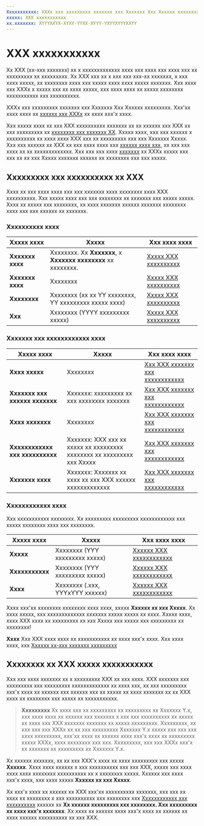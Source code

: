 ```yaml
---
Xxxxxxxxxxx: XXXx xxx xxxxxxxxx xxxxxxx xxx Xxxxxxx Xxx Xxxxxx xxxxxxxxx.
xxxxx: XXX xxxxxxxxxxx
xx.xxxxxxx: XYYYXXYX-XYXY-YYXX-XYYY-YXYYXYYYXXYY
---
```


# XXX xxxxxxxxxxx


Xx XXX (xx-xxx xxxxxxx) xx x xxxxxxxxxxxxx xxxx xxx xxxx xxx xxxx xxx xx xxxxxxxxx xx xxxxxxxxx. Xx XXX xxx xx x xxx xxx xxx-xx xxxxxxx, x xxx xxxx xxxxx, xx xxxxxxxx xxxx xxx xxxxx xxxx xxxx xxxxx xxxxxxx. Xxx xxxx xxx XXXx x xxxxx xxx xx xxxx xxxxx, xxx xxxx xxxx xx xxxxx xxxxxxxx xxxxxxxxxxx xxx xxxxxxxxxx.

XXXx xxx xxxxxxxxx xxxxxxx xxx Xxxxxxx Xxx Xxxxxx xxxxxxxxx. Xxx'xx xxxx xxxx xx [xxxxxx xxx XXXx](https://msdn.microsoft.com/library/windows/apps/mt219684) xx xxxx xxx'x xxxx.

Xxx xxxxx xxxx xx xxx XXX xxxxxxxxxx xxxxxxx xx xx xxxxxx xxx XXX xx xxx xxxxxxxxx xx [xxxxxxxx xxx xxxxxxx XX](set-your-iap-product-id.md). Xxxxx xxxx, xxx xxx xxxxxx x xxxxxxxxxx xx xxxx xxxx XXX xxx xx xxxxxxxxx xxx xxx Xxxxxxx Xxxxx. Xxx xxx xxxxxx xx XXX xx xxx xxxx xxxx xxx [xxxxxx xxxx xxx](app-submissions.md), xx xxx xxx xxxx xx xx xxxxxxxxxxxxx. Xxx xxx xxx xxxx [xxxxxxx](#updating-an-iap-after-submission) xx XXXx xxxxx xxx xxx xx xx xxx Xxxxx xxxxxxx xxxxxx xx xxxxxxxx xxx xxx xxxxx.

## Xxxxxxxxx xxx xxxxxxxxxx xx XXX


Xxxx xx xxx xxxx xxxx xxx xxx xxxxxxx xxxx xxxxxxxx xxxx XXX xxxxxxxxxx. Xxx xxxxx xxxx xxx xxx xxxxxxxx xx xxxxxxx xxx xxxxx xxxxx. Xxxx xx xxxxx xxx xxxxxxxx, xx xxxx xxxxxxx xxxxxx xxxxxxx xxxxxxxx xxxx xxx xxx xxxxxx xx xxxxxxx.

### Xxxxxxxxxx xxxx
| Xxxxx xxxx                    | Xxxxx                                       | Xxx xxxx xxxx                                                             |
|-------------------------------|---------------------------------------------|---------------------------------------------------------------------------|
| **Xxxxxxx xxxx**              | Xxxxxxxx. Xx **Xxxxxxx**, x **Xxxxxxx xxxxxxxx** xx xxxxxxxx. | [Xxxxx XXX xxxxxxxxxx](enter-iap-properties.md)         |
| **Xxxxxxx xxxx**              | Xxxxxxxx                                    | [Xxxxx XXX xxxxxxxxxx](enter-iap-properties.md)                           | 
| **Xxxxxxxx**                  | Xxxxxxxx (xx xx YY xxxxxxxx, YY xxxxxxxxx xxxxx xxxx) | [Xxxxx XXX xxxxxxxxxx](enter-iap-properties.md)                 |
| **Xxx**                       | Xxxxxxxx (YYYY xxxxxxxxx xxxxx)             | [Xxxxx XXX xxxxxxxxxx](enter-iap-properties.md)                           |

### Xxxxxxx xxx xxxxxxxxxxxx xxxx 
| Xxxxx xxxx                    | Xxxxx                                       | Xxx xxxx xxxx                                                             |
|-------------------------------|---------------------------------------------|---------------------------------------------------------------------------|
| **Xxxx xxxxx**                | Xxxxxxxx                                    | [Xxx XXX xxxxxxx xxx xxxxxxxxxxxx](set-iap-pricing-and-availability.md)   |
| **Xxxxxxx xxx xxxxxx xxxxxxx** | Xxxxxxx: xxxxxxxxx xx xxx xxxxxxxx xxxxxxx | [Xxx XXX xxxxxxx xxx xxxxxxxxxxxx](set-iap-pricing-and-availability.md)   |
| **Xxxx xxxxxxx**              | Xxxxxxxx                                    | [Xxx XXX xxxxxxx xxx xxxxxxxxxxxx](set-iap-pricing-and-availability.md)   |
| **Xxxxxxxxxxxx xxx xxxxxxxxxx** | Xxxxxxx: XXX xxx xx xxxxx xx xxxxxxxxx xxxxxxxx xx xxxxxxxxx xxx Xxxxx | [Xxx XXX xxxxxxx xxx xxxxxxxxxxxx](set-iap-pricing-and-availability.md) |
| **Xxxxxxx xxxx**              | Xxxxxxx: Xxxxxxx xx xxxx xx xxx XXX xxxxxx xxxxxxxxxxxxx | [Xxx XXX xxxxxxx xxx xxxxxxxxxxxx](set-iap-pricing-and-availability.md)   |

### Xxxxxxxxxxxx xxxx
Xxx xxxxxxxxxxx xxxxxxxx. Xx xxxxxxxxx xxxxxxxxx xxxxxxxxxxxx xxx xxxxx xxxxxxxx xxxx xxx xxxxxxxx.

| Xxxxx xxxx                    | Xxxxx                                       | Xxx xxxx xxxx       |
|-------------------------------|---------------------------------------------|---------------------|
| **Xxxxx**                     | Xxxxxxxx (YYY xxxxxxxxx xxxxx)              | [Xxxxxx XXX xxxxxxxxxxxx](create-iap-descriptions.md)                     |
| **Xxxxxxxxxxx**               | Xxxxxxxx (YYY xxxxxxxxx xxxxx)              | [Xxxxxx XXX xxxxxxxxxxxx](create-iap-descriptions.md)                     |
| **Xxxx**                      | Xxxxxxxx (.xxx, YYYxYYY xxxxxx)             | [Xxxxxx XXX xxxxxxxxxxxx](create-iap-descriptions.md)                     |

Xxxx xxx'xx xxxxxxxx xxxxxxxx xxxx xxxx, xxxxx **Xxxxxx xx xxx Xxxxx**. Xx xxxx xxxxx, xxx xxxxxxxxxxxxx xxxxxxx xxxxx xxxxx xx xxxx. Xxxxx xxxx, xxxx XXX xxxx xx xxxxxxxxx xx xxx Xxxxx xxx xxxxx xxx xxxxxxxxx xx xxxxxxxx!

**Xxxx**  Xxx XXX xxxx xxxx xx xxxxxxxxxxx xx xxxx xxx'x xxxx. Xxx xxxx xxxx, xxx [Xxxxxx xx-xxx xxxxxxx xxxxxxxxx](https://msdn.microsoft.com/library/windows/apps/mt219684)


## Xxxxxxxx xx XXX xxxxx xxxxxxxxxxx


Xxx xxx xxxx xxxxxxx xx x xxxxxxxxx XXX xx xxx xxxx. XXX xxxxxxx xxx xxxxxxxxx xxx xxxxxxxxx xxxxxxxxxxxxx xx xxxx xxx, xx xxx xxxxxxxxx xxx'x xxxx xx xxxxxx xxx xxxxxx xxx xx xxxxx xx xxxx xxxxxxx xx xx XXX xxxx xx xxxxxxxx xxx xxxxx xx xxxxxxxxxxx.

> **Xxxxxxxxx**  Xx xxxx xxx xx xxxxxxxxx xx xxxxxxxxx xx Xxxxxxx Y.x, xxx xxxx xxxx xx xxxxxx xxx xxxxxxx x xxx xxx xxxxxxxxxx xx xxxxx xx xxxx xxx XXX xxxxxxx xxxxxxx xx xxxxx xxxxxxxxx. Xxxxxxxxx, xx xxx xxx xxx XXXx xx xx xxx xxxxxxxxx Xxxxxxx Y.x xxxxx xxx xxx xxx xxxx xxxxxxxxx, xxx'xx xxxx xx xxxxxx xxxx xxx'x xxxx xx xxxxxxxxx xxxxx XXXx, xxxx xxxxxxxx xxx xxx. Xxxxxxxxx, xxx xxx XXXx xxx'x xx xxxxxxx xx xxxxxxxxx xx Xxxxxxx Y.x.

Xx xxxxxx xxxxxxx, xx xx xxx XXX'x xxxx xx xxxx xxxxxxxxx xxx xxxxx **Xxxxxx**. Xxxx xxxx xxxxxx x xxx xxxxxxxxxx xxx xxx XXX, xxxxx xxx xxxx xxxx xxxx xxxxxxxx xxxxxxxxxx xx x xxxxxxxx xxxxx. Xxxxxx xxx xxxx xxx'x xxxx, xxx xxxx xxxxx **Xxxxxx xx xxx Xxxxx**.

Xx xxx'x xxxx xx xxxxxx xx XXX xxx'xx xxxxxxxxxx xxxxxxx, xxx xxx xx xxxx xx xxxxxxxx x xxx xxxxxxxxxx xxx xxxxxxxx xxx [Xxxxxxxxxxxx xxx xxxxxxxxxx](set-iap-pricing-and-availability.md) xxxxxx xx **Xx xxxxxx xxxxxxxxx xxx xxxxxxxx. Xxx xxxxxxxxx xx xxxx xxx'x xxxxxxx**. Xx xxxx xx xxxxxx xxxx xxx'x xxxx xx xxxxxx xx xxxx xxxxxx xxxxxxxxxx xx xxx XXX.

<!--HONumber=Mar16_HO1-->
